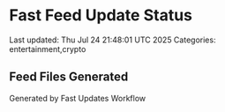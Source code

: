 # Fast Feed Update Status
Last updated: Thu Jul 24 21:48:01 UTC 2025
Categories: entertainment,crypto

## Feed Files Generated

Generated by Fast Updates Workflow
